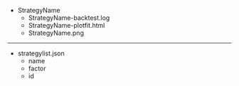 - StrategyName
  - StrategyName-backtest.log
  - StrategyName-plotfit.html
  - StrategyName.png

---

- strategylist.json
  - name
  - factor
  - id

